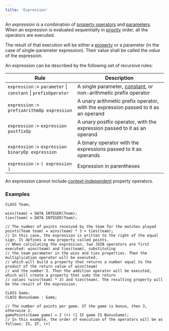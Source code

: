 ```yaml
---
title: 'Expression'
---
```


An *expression* is a combination of [property operators](Property_operators.md) and [parameters](Properties.md). When an expression is evaluated sequentially in [priority](Operator_priority.md) order, all the operators are executed.

The result of that execution will be either a [property](Properties.md) or a parameter (in the case of single-parameter expression). Their value shall be called the *value* of the expression.

An expression can be described by the following set of recursive rules:

|Rule|Description|
|---|---|
|`expression` := `parameter` \| `constant` \| `prefixOperator`|A single parameter, [constant](Constant.md), or non-arithmetic prefix operator|
|`expression` := `prefixArithmOp expression`|A unary arithmetic prefix operator, with the expression passed to it as an operand|
|`expression` := `expression postfixOp`|A unary postfix operator, with the expression passed to it as an operand|
|`expression` := `expression binaryOp expression`|A binary operator with the expressions passed to it as operands|
|`expression` := `( expression )`|Expression in parentheses|

An expression cannot include [context-independent](Property_operators.md#contextindependent) property operators.

### Examples

```lsf
CLASS Team;

wins(team) = DATA INTEGER(Team);
ties(team) = DATA INTEGER(Team);

// The number of points received by the team for the matches played
points(Team team) = wins(team) * 3 + ties(team); 
// In this case, the expression is written to the right of the equal sign. It defines a new property called points.
// When calculating the expression, two JOIN operators are first executed: wins(team) and ties(team), substituting 
// the team parameter in the wins and ties properties. Then the multiplication operator will be executed, 
// which will build a property that returns a number equal to the product of the return value of wins(team) 
// and the number 3. Then the addition operator will be executed, which will create a property that sums the return
// values (wins(team) * 3) and ties(team). The resulting property will be the result of the expression.

CLASS Game;
CLASS BonusGame : Game;

// The number of points per game. If the game is bonus, then 3, otherwise 2.
gamePoints(Game game) = 2 (+) (1 IF game IS BonusGame); 
// In this example, the order of execution of the operators will be as follows: IS, IF, (+)
```

